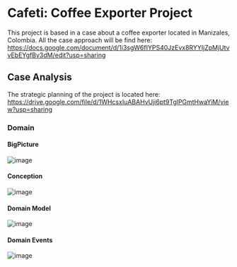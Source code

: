 # Cafeti: Coffee Exporter Project

This project is based in a case about a coffee exporter located in Manizales, Colombia.
All the case approach will be find here: https://docs.google.com/document/d/1i3sgW6fIYPS40JzEvx8RYYIjZpMjUtvvEbEYgfBv3dM/edit?usp=sharing


## Case Analysis
The strategic planning of the project is located here: https://drive.google.com/file/d/1WHcsxIuABAHvUji6pt9TglPGmtHwaYiM/view?usp=sharing

### Domain
#### BigPicture
![image](https://user-images.githubusercontent.com/107436238/174849328-1169ab14-51b8-4041-8e5a-6674d0da793b.png)

#### Conception
![image](https://user-images.githubusercontent.com/107436238/174849392-566651d6-6a15-4b95-bb47-2191a40c1935.png)

#### Domain Model
![image](https://user-images.githubusercontent.com/107436238/174849447-76777e4a-4fe0-40c4-adf0-f740f0638c38.png)

#### Domain Events
![image](https://user-images.githubusercontent.com/107436238/174849501-d508fe8e-5c57-45fd-9a61-9b2d401eef53.png)
